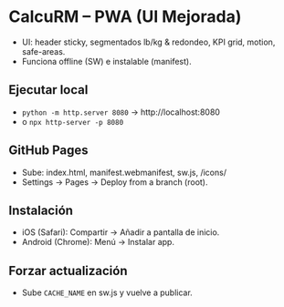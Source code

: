 # CalcuRM – PWA (UI Mejorada)
- UI: header sticky, segmentados lb/kg & redondeo, KPI grid, motion, safe-areas.
- Funciona offline (SW) e instalable (manifest).

## Ejecutar local
- `python -m http.server 8080` → http://localhost:8080
- o `npx http-server -p 8080`

## GitHub Pages
- Sube: index.html, manifest.webmanifest, sw.js, /icons/
- Settings → Pages → Deploy from a branch (root).

## Instalación
- iOS (Safari): Compartir → Añadir a pantalla de inicio.
- Android (Chrome): Menú → Instalar app.

## Forzar actualización
- Sube `CACHE_NAME` en sw.js y vuelve a publicar.
